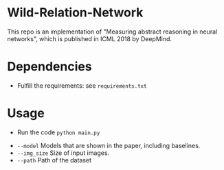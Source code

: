 # Wild-Relation-Network

This repo is an implementation of "Measuring abstract reasoning in neural networks", which is published in ICML 2018 by DeepMind.

# Dependencies
* Fulfill the requirements: see `requirements.txt`

# Usage
* Run the code `python main.py`
- `--model` Models that are shown in the paper, including baselines.
- `--img_size` Size of input images.
- `--path` Path of the dataset
